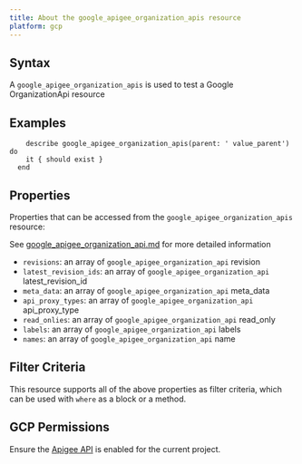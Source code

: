 ```yaml
---
title: About the google_apigee_organization_apis resource
platform: gcp
---
```


## Syntax
A `google_apigee_organization_apis` is used to test a Google OrganizationApi resource

## Examples
```
    describe google_apigee_organization_apis(parent: ' value_parent') do
    it { should exist }
  end
```

## Properties
Properties that can be accessed from the `google_apigee_organization_apis` resource:

See [google_apigee_organization_api.md](google_apigee_organization_api.md) for more detailed information
  * `revisions`: an array of `google_apigee_organization_api` revision
  * `latest_revision_ids`: an array of `google_apigee_organization_api` latest_revision_id
  * `meta_data`: an array of `google_apigee_organization_api` meta_data
  * `api_proxy_types`: an array of `google_apigee_organization_api` api_proxy_type
  * `read_onlies`: an array of `google_apigee_organization_api` read_only
  * `labels`: an array of `google_apigee_organization_api` labels
  * `names`: an array of `google_apigee_organization_api` name

## Filter Criteria
This resource supports all of the above properties as filter criteria, which can be used
with `where` as a block or a method.

## GCP Permissions

Ensure the [Apigee API](https://console.cloud.google.com/apis/library/apigee.googleapis.com/) is enabled for the current project.

